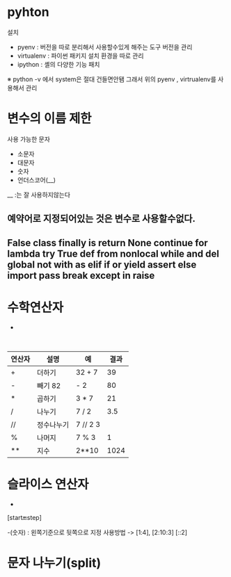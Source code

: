 # pyhton

설치

- pyenv : 버전을 따로 분리해서 사용할수있게 해주는 도구
			버전을 관리
- virtualenv : 파이썬 패키지 설치 환경을 따로 관리
- ipython : 셸의 다양한 기능 패치

※ python -v 에서 system은 절대 건들면안됌
그래서 위의 pyenv , virtrualenv를 사용해서 관리

# 변수의 이름 제한

사용 가능한 문자

- 소문자 
- 대문자
- 숫자
- 언더스코어(__)

__ :는 잘 사용하지않는다

예약어로 지정되어있는 것은 변수로 사용할수없다.
-
False
class
finally
is
return
None
continue
for
lambda
try
True
def
from
nonlocal
while
and
del
global
not
with
as
elif
if
or
yield
assert
else
import
pass
break
except
in
raise
-

# 수학연산자
-
<br>

|연산자|	 설명  |예|	결과|
|----|------|---|---|
|  + | 더하기 |32 + 7|39|
|  - | 빼기	82| - 2|80|
|  * |	곱하기|	3 * 7|21|
|  / |	나누기|	7 / 2|	3.5|
|  //|	정수나누기|	7 // 2	3|
|  % |	나머지|	7 % 3|	1|
| ** |	지수	|2**10|1024|



# 슬라이스 연산자
-

[start:end:step]

-(숫자) : 왼쪽기준으로 뒷쪽으로 지정
사용방법 -> [1:4], [2:10:3] [::2]

# 문자 나누기(split)

